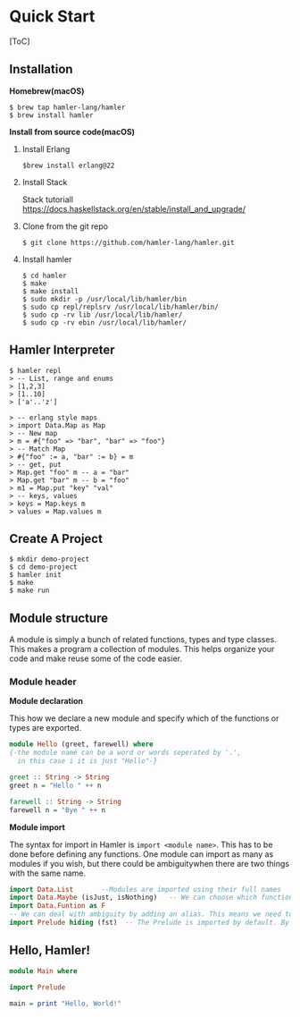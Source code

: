 # Quick Start

[ToC]

## Installation

**Homebrew(macOS)**

```shell
$ brew tap hamler-lang/hamler
$ brew install hamler
```

**Install from source code(macOS)**

1. Install Erlang

   ```shell
   $brew install erlang@22
   ```

2. Install Stack

   Stack tutoriall https://docs.haskellstack.org/en/stable/install_and_upgrade/

3. Clone from the git repo

   ```shell
   $ git clone https://github.com/hamler-lang/hamler.git
   ```

4. Install hamler

   ```shell
   $ cd hamler
   $ make
   $ make install
   $ sudo mkdir -p /usr/local/lib/hamler/bin
   $ sudo cp repl/replsrv /usr/local/lib/hamler/bin/
   $ sudo cp -rv lib /usr/local/lib/hamler/
   $ sudo cp -rv ebin /usr/local/lib/hamler/
   ```

## Hamler Interpreter

```shell
$ hamler repl
> -- List, range and enums
> [1,2,3]
> [1..10]
> ['a'..'z']

> -- erlang style maps
> import Data.Map as Map
> -- New map
> m = #{"foo" => "bar", "bar" => "foo"}
> -- Match Map
> #{"foo" := a, "bar" := b} = m
> -- get, put
> Map.get "foo" m -- a = "bar"
> Map.get "bar" m -- b = "foo"
> m1 = Map.put "key" "val"
> -- keys, values
> keys = Map.keys m
> values = Map.values m
```

## Create A Project

```shell
$ mkdir demo-project
$ cd demo-project
$ hamler init
$ make
$ make run
```

## Module structure

A module is simply a bunch of related functions, types and type classes. This makes a program a collection of modules. This helps organize your code and make reuse some of the code easier.

### Module header

**Module declaration**

This how we declare a new module and specify which of the functions or types are exported.

```haskell
module Hello (greet, farewell) where
{-the module name can be a word or words seperated by '.',
  in this case i it is just "Hello"-}

greet :: String -> String
greet n = "Hello " ++ n

farewell :: String -> String
farewell n = "Bye " ++ n
```

**Module import**

The syntax for import in Hamler is `import <module name>`. This has to be done before defining any functions. One module can import as many as modules if you wish, but there could be ambiguitywhen there are two things with the same name.

```haskell
import Data.List       --Modules are imported using their full names
import Data.Maybe (isJust, isNothing)   -- We can choose which functions to import
import Data.Funtion as F
-- We can deal with ambiguity by adding an alias. This means we need to add "F." before every functions that are exposed from Data.Function to specify that it is from this module
import Prelude hiding (fst)  -- The Prelude is imported by default. By hiding `fst`, we can define our own version.
```
## Hello, Hamler!

```haskell
module Main where

import Prelude

main = print "Hello, World!"
```
